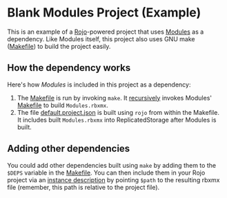# Blank Modules Project (Example)

This is an example of a [Rojo](https://github.com/Roblox/rojo)-powered project that uses [Modules](https://github.com/Ozzypig/Modules) as a dependency. Like Modules itself, this project also uses GNU make ([Makefile](Makefile)) to build the project easily.

## How the dependency works

Here's how _Modules_ is included in this project as a dependency:

1. The [Makefile](Makefile) is run by invoking `make`. It [recursively](https://www.gnu.org/software/make/manual/html_node/Recursion.html) invokes Modules' [Makefile](https://github.com/Ozzypig/Modules/blob/master/Makefile) to build `Modules.rbxmx`.
2. The file [default.project.json](default.project.json) is built using `rojo` from within the Makefile. It includes built `Modules.rbxmx` into ReplicatedStorage after Modules is built.

## Adding other dependencies

You could add other dependencies built using `make` by adding them to the `$DEPS` variable in the [Makefile](Makefile). You can then include them in your Rojo project via an [instance description](https://rojo.space/docs/0.5.x/reference/project-format/#instance-description) by pointing `$path` to the resulting rbxmx file (remember, this path is relative to the project file).
